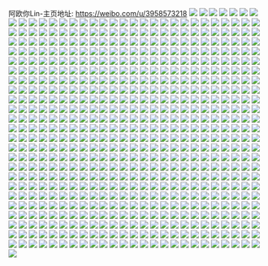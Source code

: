 阿欧你Lin-主页地址: https://weibo.com/u/3958573218 
![](https://wx4.sinaimg.cn/mw2000/ebf308a2ly1h95vggkpofj21fm1x21kx.jpg) 
![](https://wx4.sinaimg.cn/mw2000/ebf308a2ly1h95vgebubgj22c0340b2f.jpg) 
![](https://wx4.sinaimg.cn/mw2000/ebf308a2ly1h95vgfpwowj21h21zk4qp.jpg) 
![](https://wx4.sinaimg.cn/mw2000/ebf308a2ly1h95vgmsroqj22c0340x6q.jpg) 
![](https://wx4.sinaimg.cn/mw2000/ebf308a2ly1h94ovmxmwwj22c02c0npf.jpg) 
![](https://wx4.sinaimg.cn/mw2000/ebf308a2ly1h94ovume0vj20yi1pc12i.jpg) 
![](https://wx4.sinaimg.cn/mw2000/ebf308a2ly1h8yvqlat0kj21ho203b29.jpg) 
![](https://wx4.sinaimg.cn/mw2000/ebf308a2ly1h8yvqlvearj21gy1zk1kx.jpg) 
![](https://wx4.sinaimg.cn/mw2000/ebf308a2ly1h8w5q1axopj22c03401kz.jpg) 
![](https://wx4.sinaimg.cn/mw2000/ebf308a2ly1h8w5purpfjj21ho1zkhdt.jpg) 
![](https://wx4.sinaimg.cn/mw2000/ebf308a2ly1h8w5pxwlhxj22c0340e83.jpg) 
![](https://wx4.sinaimg.cn/mw2000/ebf308a2ly1h8w5pz2mg3j23402c0u0y.jpg) 
![](https://wx4.sinaimg.cn/mw2000/ebf308a2ly1h8w5pzxthuj22c0340npd.jpg) 
![](https://wx4.sinaimg.cn/mw2000/ebf308a2ly1h8w5q1vryfj20u01hcwz3.jpg) 
![](https://wx4.sinaimg.cn/mw2000/ebf308a2ly1h8qx6nigsmj23402c0npf.jpg) 
![](https://wx4.sinaimg.cn/mw2000/ebf308a2ly1h8qx6p2eutj21gl1yvno1.jpg) 
![](https://wx4.sinaimg.cn/mw2000/ebf308a2ly1h8qx6r5hdtj22c03407wj.jpg) 
![](https://wx4.sinaimg.cn/mw2000/ebf308a2ly1h8qx6sao4pj21ho1zkb29.jpg) 
![](https://wx4.sinaimg.cn/mw2000/ebf308a2ly1h8qx6tlbkoj21ge1xv4qp.jpg) 
![](https://wx4.sinaimg.cn/mw2000/ebf308a2ly1h8qx6k9p0uj21ho1zk7wh.jpg) 
![](https://wx4.sinaimg.cn/mw2000/ebf308a2ly1h8bd4b42s8j22c03401l0.jpg) 
![](https://wx4.sinaimg.cn/mw2000/ebf308a2ly1h8bd4cj7kpj22c03407wj.jpg) 
![](https://wx4.sinaimg.cn/mw2000/ebf308a2ly1h8bd4e0s1rj22c0340x6r.jpg) 
![](https://wx4.sinaimg.cn/mw2000/ebf308a2ly1h8bd4evjopj21ho213kjl.jpg) 
![](https://wx4.sinaimg.cn/mw2000/ebf308a2ly1h8bd4ghw59j22c0340npf.jpg) 
![](https://wx4.sinaimg.cn/mw2000/ebf308a2ly1h8bd49hrs9j21ge1zkkjl.jpg) 
![](https://wx4.sinaimg.cn/mw2000/ebf308a2ly1h8bd4ha73uj21dr20hb29.jpg) 
![](https://wx4.sinaimg.cn/mw2000/ebf308a2ly1h8bd4ik6umj226x2z31l0.jpg) 
![](https://wx4.sinaimg.cn/mw2000/ebf308a2ly1h8bd4jf6b2j21ct1xub29.jpg) 
![](https://wx4.sinaimg.cn/mw2000/ebf308a2ly1h74giljlm5j21dy1wqthb.jpg) 
![](https://wx4.sinaimg.cn/mw2000/ebf308a2ly1h74gin4ci5j22c0340nbd.jpg) 
![](https://wx4.sinaimg.cn/mw2000/ebf308a2ly1h74ginwi57j21fo1yqaij.jpg) 
![](https://wx4.sinaimg.cn/mw2000/ebf308a2ly1h74giqjdaij22c0340x0x.jpg) 
![](https://wx4.sinaimg.cn/mw2000/ebf308a2ly1h74giruhktj22c0340e82.jpg) 
![](https://wx4.sinaimg.cn/mw2000/ebf308a2ly1h74gijxqx5j22c0340npf.jpg) 
![](https://wx4.sinaimg.cn/mw2000/ebf308a2ly1h74gip6da3j21gn1z60y5.jpg) 
![](https://wx4.sinaimg.cn/mw2000/ebf308a2ly1h74gitl4iej22c0340kjo.jpg) 
![](https://wx4.sinaimg.cn/mw2000/ebf308a2ly1h74giuhnxrj21hn1zk4qp.jpg) 
![](https://wx4.sinaimg.cn/mw2000/ebf308a2ly1h6v7xbqidcj22c0340npf.jpg) 
![](https://wx4.sinaimg.cn/mw2000/ebf308a2ly1h6v7xd95zjj22c0340e82.jpg) 
![](https://wx4.sinaimg.cn/mw2000/ebf308a2ly1h6v7xetuqlj22c0340b2b.jpg) 
![](https://wx4.sinaimg.cn/mw2000/ebf308a2ly1h6v7xgny8tj21ho1zknpd.jpg) 
![](https://wx4.sinaimg.cn/mw2000/ebf308a2ly1h6v7x9sy3sj22c0340b2a.jpg) 
![](https://wx4.sinaimg.cn/mw2000/ebf308a2ly1h6v7xhi0ijj21g61yj1kx.jpg) 
![](https://wx4.sinaimg.cn/mw2000/ebf308a2ly1h6v7xi2304j20u0140aln.jpg) 
![](https://wx4.sinaimg.cn/mw2000/ebf308a2ly1h6v7xjkmb1j21f91wdb29.jpg) 
![](https://wx4.sinaimg.cn/mw2000/ebf308a2ly1h6v7xle68sj22c0340u0z.jpg) 
![](https://wx4.sinaimg.cn/mw2000/ebf308a2ly1h6qyvtnasmj21fw1xyjvg.jpg) 
![](https://wx4.sinaimg.cn/mw2000/ebf308a2ly1h6qyvvr2x1j22c0340qv7.jpg) 
![](https://wx4.sinaimg.cn/mw2000/ebf308a2ly1h6qyvxy0thj23402c0n89.jpg) 
![](https://wx4.sinaimg.cn/mw2000/ebf308a2ly1h6qyvztw7tj22c0340u0y.jpg) 
![](https://wx4.sinaimg.cn/mw2000/ebf308a2ly1h6qyw4bu4hj21ho1zku0x.jpg) 
![](https://wx4.sinaimg.cn/mw2000/ebf308a2ly1h6qyvsrebcj222v2rt4bz.jpg) 
![](https://wx4.sinaimg.cn/mw2000/ebf308a2ly1h6qyw5xjltj22c0340b2a.jpg) 
![](https://wx4.sinaimg.cn/mw2000/ebf308a2ly1h6qyw1o11mj22c0340npe.jpg) 
![](https://wx4.sinaimg.cn/mw2000/ebf308a2ly1h6qyw330glj21fv1zkhdt.jpg) 
![](https://wx4.sinaimg.cn/mw2000/ebf308a2ly1h4hul8sx93j22c03407wj.jpg) 
![](https://wx4.sinaimg.cn/mw2000/ebf308a2ly1h4hul53yvdj21h01zkhdt.jpg) 
![](https://wx4.sinaimg.cn/mw2000/ebf308a2ly1h3pg6ivsrqj21r02c0e82.jpg) 
![](https://wx4.sinaimg.cn/mw2000/ebf308a2ly1h3pg6kzcovj21ho1zkb2a.jpg) 
![](https://wx4.sinaimg.cn/mw2000/ebf308a2ly1h3pg6lv09yj21go1y84qp.jpg) 
![](https://wx4.sinaimg.cn/mw2000/ebf308a2ly1h3pg6h3hrdj21ho1zk7wi.jpg) 
![](https://wx4.sinaimg.cn/mw2000/ebf308a2ly1h3pg6o8845j22c03401l1.jpg) 
![](https://wx4.sinaimg.cn/mw2000/ebf308a2ly1h3pg6qat5zj21ho1zk7wi.jpg) 
![](https://wx4.sinaimg.cn/mw2000/ebf308a2ly1h3gr7drhc4j21hj1zk1ky.jpg) 
![](https://wx4.sinaimg.cn/mw2000/ebf308a2ly1h3gr7fbryxj22c0340npf.jpg) 
![](https://wx4.sinaimg.cn/mw2000/ebf308a2ly1h3gr7c2838j21fc1wo1ky.jpg) 
![](https://wx4.sinaimg.cn/mw2000/ebf308a2ly1h3gr7gt196j22c0340u0y.jpg) 
![](https://wx4.sinaimg.cn/mw2000/ebf308a2ly1h3gr7hnl2zj21ho1zonpd.jpg) 
![](https://wx4.sinaimg.cn/mw2000/ebf308a2ly1h3gr7j22g9j23402c04qr.jpg) 
![](https://wx4.sinaimg.cn/mw2000/ebf308a2ly1h3gr7k15wrj21ho1zkqv5.jpg) 
![](https://wx4.sinaimg.cn/mw2000/ebf308a2ly1h3gr7lg8v5j22c0340hdv.jpg) 
![](https://wx4.sinaimg.cn/mw2000/ebf308a2ly1h3gr7mav79j21gw1zahdt.jpg) 
![](https://wx4.sinaimg.cn/mw2000/ebf308a2ly1h2yvtm3powj21ho1zk4qp.jpg) 
![](https://wx4.sinaimg.cn/mw2000/ebf308a2ly1h2yvtnv1lgj22c0340x6q.jpg) 
![](https://wx4.sinaimg.cn/mw2000/ebf308a2ly1h2yvtqfj5wj22c0340qv7.jpg) 
![](https://wx4.sinaimg.cn/mw2000/ebf308a2ly1h2yvtr8119j21hm1hm7u0.jpg) 
![](https://wx4.sinaimg.cn/mw2000/ebf308a2ly1h2yvttd4iqj22c03404qr.jpg) 
![](https://wx4.sinaimg.cn/mw2000/ebf308a2ly1h2yvtubsikj21gv1yi4qp.jpg) 
![](https://wx4.sinaimg.cn/mw2000/ebf308a2ly1h2yvtv6cusj21ho1zqkjl.jpg) 
![](https://wx4.sinaimg.cn/mw2000/ebf308a2ly1h2yvtx49dcj21gx1zk4qp.jpg) 
![](https://wx4.sinaimg.cn/mw2000/ebf308a2ly1h2yvu07p9cj21g91xo4qp.jpg) 
![](https://wx4.sinaimg.cn/mw2000/ebf308a2ly1h2yvu3r8zpj22c03401l1.jpg) 
![](https://wx4.sinaimg.cn/mw2000/ebf308a2ly1h2yvu7oxn1j22c03401l2.jpg) 
![](https://wx4.sinaimg.cn/mw2000/ebf308a2ly1h2yvu9g34mj22c0340qv6.jpg) 
![](https://wx4.sinaimg.cn/mw2000/ebf308a2ly1h2yvtz4958j22c03407wj.jpg) 
![](https://wx4.sinaimg.cn/mw2000/ebf308a2ly1h2yvua1u9zj21r5165e3o.jpg) 
![](https://wx4.sinaimg.cn/mw2000/ebf308a2ly1h2pgc1k732j22c0340qv7.jpg) 
![](https://wx4.sinaimg.cn/mw2000/ebf308a2ly1h2pgc2qf9sj21gl1yskjl.jpg) 
![](https://wx4.sinaimg.cn/mw2000/ebf308a2ly1h2pgc5v03ij22c0340b2d.jpg) 
![](https://wx4.sinaimg.cn/mw2000/ebf308a2ly1h2pgbynzuyj21ga1zvqv5.jpg) 
![](https://wx4.sinaimg.cn/mw2000/ebf308a2ly1h2pgc7968uj21ho1zknpe.jpg) 
![](https://wx4.sinaimg.cn/mw2000/ebf308a2ly1h2pgc83yzqj21cy1v9kjl.jpg) 
![](https://wx4.sinaimg.cn/mw2000/ebf308a2ly1h2bmd3i78jj21ho1zke81.jpg) 
![](https://wx4.sinaimg.cn/mw2000/ebf308a2ly1h2bmd4klmlj22c02ck7wi.jpg) 
![](https://wx4.sinaimg.cn/mw2000/ebf308a2ly1h2bmd5keuvj21gs1ztkjl.jpg) 
![](https://wx4.sinaimg.cn/mw2000/ebf308a2ly1h2bmd7jxlgj22c0340hdv.jpg) 
![](https://wx4.sinaimg.cn/mw2000/ebf308a2ly1h2bmdc2uvlj21ff1zkkjl.jpg) 
![](https://wx4.sinaimg.cn/mw2000/ebf308a2ly1h2bmdafmj8j22c02c0qv7.jpg) 
![](https://wx4.sinaimg.cn/mw2000/ebf308a2ly1h2bmdbfvdaj21fm20p1ky.jpg) 
![](https://wx4.sinaimg.cn/mw2000/ebf308a2ly1h2bmd8h678j21eg1zkhdt.jpg) 
![](https://wx4.sinaimg.cn/mw2000/ebf308a2ly1h2bmdcq5v8j21f81xqb29.jpg) 
![](https://wx4.sinaimg.cn/mw2000/ebf308a2ly1h2bmddhxb9j21ho224npd.jpg) 
![](https://wx4.sinaimg.cn/mw2000/ebf308a2ly1h2bmdejy33j21fn1zyu0x.jpg) 
![](https://wx4.sinaimg.cn/mw2000/ebf308a2ly1h0teqhzi44j22c0340u0y.jpg) 
![](https://wx4.sinaimg.cn/mw2000/ebf308a2ly1h0teqxfyioj21ho1zwe81.jpg) 
![](https://wx4.sinaimg.cn/mw2000/ebf308a2ly1h0teqjg1o5j21ho1yoe81.jpg) 
![](https://wx4.sinaimg.cn/mw2000/ebf308a2ly1h0teqowbm2j21ho1z84qq.jpg) 
![](https://wx4.sinaimg.cn/mw2000/ebf308a2ly1h0teqm527ij22c0340b2c.jpg) 
![](https://wx4.sinaimg.cn/mw2000/ebf308a2ly1h0teqnnlzkj21ho1ycx6p.jpg) 
![](https://wx4.sinaimg.cn/mw2000/ebf308a2ly1h0tequsmwqj21he1zkb29.jpg) 
![](https://wx4.sinaimg.cn/mw2000/ebf308a2ly1h0teqqngsrj21ho1zk7wi.jpg) 
![](https://wx4.sinaimg.cn/mw2000/ebf308a2ly1h0teqwiidhj21hb1zk7wh.jpg) 
![](https://wx4.sinaimg.cn/mw2000/ebf308a2ly1h0teqrkk2fj21ho208e81.jpg) 
![](https://wx4.sinaimg.cn/mw2000/ebf308a2ly1h0teqesp2jj21ho2191ky.jpg) 
![](https://wx4.sinaimg.cn/mw2000/ebf308a2ly1h0teqtpi4jj21ho201npd.jpg) 
![](https://wx4.sinaimg.cn/mw2000/ebf308a2ly1h0sukebbbfj22c03404qr.jpg) 
![](https://wx4.sinaimg.cn/mw2000/ebf308a2ly1h0sukfx3f4j22c03401kz.jpg) 
![](https://wx4.sinaimg.cn/mw2000/ebf308a2ly1h0sukif4e7j21ga1y5e81.jpg) 
![](https://wx4.sinaimg.cn/mw2000/ebf308a2ly1h0sukjnhcbj21ho1zkkjm.jpg) 
![](https://wx4.sinaimg.cn/mw2000/ebf308a2ly1h0sukhh8qij21ho1zknpe.jpg) 
![](https://wx4.sinaimg.cn/mw2000/ebf308a2ly1h0sukcpfjdj21g61yskjl.jpg) 
![](https://wx4.sinaimg.cn/mw2000/ebf308a2ly1h0sukkgqqaj21g21y5e81.jpg) 
![](https://wx4.sinaimg.cn/mw2000/ebf308a2ly1h0sukmb20mj21h01zkb2a.jpg) 
![](https://wx4.sinaimg.cn/mw2000/ebf308a2ly1h0sukmt96sj20u0140tvx.jpg) 
![](https://wx4.sinaimg.cn/mw2000/ebf308a2ly1h07asj3et0j23402c0u11.jpg) 
![](https://wx4.sinaimg.cn/mw2000/ebf308a2ly1h07atathupj21o02i0u0z.jpg) 
![](https://wx4.sinaimg.cn/mw2000/ebf308a2ly1h07atkaskxj23402c0u11.jpg) 
![](https://wx4.sinaimg.cn/mw2000/ebf308a2ly1h07arxyeeej21hb1zk4qq.jpg) 
![](https://wx4.sinaimg.cn/mw2000/ebf308a2ly1h07atr0gqoj23402c0e85.jpg) 
![](https://wx4.sinaimg.cn/mw2000/ebf308a2ly1h07aud7xtqj21ho1zkkjm.jpg) 
![](https://wx4.sinaimg.cn/mw2000/ebf308a2ly1h07au3dfdxj23402c0u11.jpg) 
![](https://wx4.sinaimg.cn/mw2000/ebf308a2ly1h07as3mwesj21g41xinpd.jpg) 
![](https://wx4.sinaimg.cn/mw2000/ebf308a2ly1h07au8nj4nj23402c0u10.jpg) 
![](https://wx4.sinaimg.cn/mw2000/ebf308a2ly1h040c7k7d8j21fs1x61ky.jpg) 
![](https://wx4.sinaimg.cn/mw2000/ebf308a2ly1h040c9lwxij22c0340npf.jpg) 
![](https://wx4.sinaimg.cn/mw2000/ebf308a2ly1h040cag1dqj21zk1bpb29.jpg) 
![](https://wx4.sinaimg.cn/mw2000/ebf308a2ly1h040d4et5rj21zk1bphdt.jpg) 
![](https://wx4.sinaimg.cn/mw2000/ebf308a2ly1h040cjkcisj21o02d0npe.jpg) 
![](https://wx4.sinaimg.cn/mw2000/ebf308a2ly1h040cf2x7wj21zk1ce7wh.jpg) 
![](https://wx4.sinaimg.cn/mw2000/ebf308a2ly1h040d2hxh7j21o03dthdu.jpg) 
![](https://wx4.sinaimg.cn/mw2000/ebf308a2ly1h040d38064j21f51wnkjl.jpg) 
![](https://wx4.sinaimg.cn/mw2000/ebf308a2ly1gzt1s5ymu8j21ez1wxkjl.jpg) 
![](https://wx4.sinaimg.cn/mw2000/ebf308a2ly1gzt1s6lmbej21fc1xiaz5.jpg) 
![](https://wx4.sinaimg.cn/mw2000/ebf308a2ly1gzt1s50y2ij21fr1yahdt.jpg) 
![](https://wx4.sinaimg.cn/mw2000/ebf308a2ly1gzt1s7dmpfj21e81vc4qp.jpg) 
![](https://wx4.sinaimg.cn/mw2000/ebf308a2ly1gzt1s87wvuj21fs1xhb29.jpg) 
![](https://wx4.sinaimg.cn/mw2000/ebf308a2ly1gzt1s90juej21gu1z24qp.jpg) 
![](https://wx4.sinaimg.cn/mw2000/ebf308a2ly1gzt1sgdel0j23402c0b2b.jpg) 
![](https://wx4.sinaimg.cn/mw2000/ebf308a2ly1gzlgep9l9lj21gv1zk1ky.jpg) 
![](https://wx4.sinaimg.cn/mw2000/ebf308a2ly1gzlgei45fqj21o03h0e83.jpg) 
![](https://wx4.sinaimg.cn/mw2000/ebf308a2ly1gzlgenew6dj22bc334hdw.jpg) 
![](https://wx4.sinaimg.cn/mw2000/ebf308a2ly1gzlgeq3c73j21ho1zk4qp.jpg) 
![](https://wx4.sinaimg.cn/mw2000/ebf308a2ly1gzlgej4533j21s02dcqv6.jpg) 
![](https://wx4.sinaimg.cn/mw2000/ebf308a2ly1gzlgeexmhgj21ho2171kz.jpg) 
![](https://wx4.sinaimg.cn/mw2000/ebf308a2ly1gzlgerj264j21ho1zkx6q.jpg) 
![](https://wx4.sinaimg.cn/mw2000/ebf308a2ly1gzdwnxk8wxj20u014ewp5.jpg) 
![](https://wx4.sinaimg.cn/mw2000/ebf308a2ly1gzdwo444uqj21zk1ighdu.jpg) 
![](https://wx4.sinaimg.cn/mw2000/ebf308a2ly1gzdwo1lya4j22c03404qs.jpg) 
![](https://wx4.sinaimg.cn/mw2000/ebf308a2ly1gzdwo5j04rj21zk1ij7wi.jpg) 
![](https://wx4.sinaimg.cn/mw2000/ebf308a2ly1gzdwnyry0kj22c0340e83.jpg) 
![](https://wx4.sinaimg.cn/mw2000/ebf308a2ly1gzdwo08n8rj22c0340b2c.jpg) 
![](https://wx4.sinaimg.cn/mw2000/ebf308a2ly1gzb2t477nwj23402c0qv8.jpg) 
![](https://wx4.sinaimg.cn/mw2000/ebf308a2ly1gzb2t16qgaj23402c0hdv.jpg) 
![](https://wx4.sinaimg.cn/mw2000/ebf308a2ly1gzb2t85pw6j23402c0u0z.jpg) 
![](https://wx4.sinaimg.cn/mw2000/ebf308a2ly1gzb2t9xrh6j21zk1zk7wi.jpg) 
![](https://wx4.sinaimg.cn/mw2000/ebf308a2ly1gzb2tdl2o4j22c0340hdv.jpg) 
![](https://wx4.sinaimg.cn/mw2000/ebf308a2ly1gz7lgxm40yj22c0340e83.jpg) 
![](https://wx4.sinaimg.cn/mw2000/ebf308a2ly1gz7lgzyg4oj21ho1zk4qq.jpg) 
![](https://wx4.sinaimg.cn/mw2000/ebf308a2ly1gz7lh2dzegj22c0340npg.jpg) 
![](https://wx4.sinaimg.cn/mw2000/ebf308a2ly1gz7lh544urj22c0340u10.jpg) 
![](https://wx4.sinaimg.cn/mw2000/ebf308a2ly1gz7lh6ozcpj21ho1zkkjl.jpg) 
![](https://wx4.sinaimg.cn/mw2000/ebf308a2ly1gz7lh9jnpej21ho1zkx6p.jpg) 
![](https://wx4.sinaimg.cn/mw2000/ebf308a2ly1gz7lhcbu6xj22c0340e84.jpg) 
![](https://wx4.sinaimg.cn/mw2000/ebf308a2ly1gz7lhd8sl2j21ho1zve81.jpg) 
![](https://wx4.sinaimg.cn/mw2000/ebf308a2ly1gz7lhekgjyj21hn1zkhdu.jpg) 
![](https://wx4.sinaimg.cn/mw2000/ebf308a2ly1gz7lhfgkabj21ho209npd.jpg) 
![](https://wx4.sinaimg.cn/mw2000/ebf308a2ly1gz7lhgeif4j21ho1zkx6p.jpg) 
![](https://wx4.sinaimg.cn/mw2000/ebf308a2ly1gz7lhh4smwj21ho1zqnpd.jpg) 
![](https://wx4.sinaimg.cn/mw2000/ebf308a2ly1gz7lhidosrj22c0340qv6.jpg) 
![](https://wx4.sinaimg.cn/mw2000/ebf308a2ly1gz7lhje93yj21ho1zkkjl.jpg) 
![](https://wx4.sinaimg.cn/mw2000/ebf308a2ly1gz7lhl8ocbj23402c04qs.jpg) 
![](https://wx4.sinaimg.cn/mw2000/ebf308a2ly1gz7lhmjmt8j21ho1zke81.jpg) 
![](https://wx4.sinaimg.cn/mw2000/ebf308a2ly1gz7lhnj5f1j21ho1zohdt.jpg) 
![](https://wx4.sinaimg.cn/mw2000/ebf308a2ly1gz7lgw1q7gj21ho1zknpd.jpg) 
![](https://wx4.sinaimg.cn/mw2000/ebf308a2ly1gxznenruyoj21ho1zkqv6.jpg) 
![](https://wx4.sinaimg.cn/mw2000/ebf308a2ly1gxznel8p9nj21zk14a4qp.jpg) 
![](https://wx4.sinaimg.cn/mw2000/ebf308a2ly1gxznepr93ij21ho1zkhdu.jpg) 
![](https://wx4.sinaimg.cn/mw2000/ebf308a2ly1gxznesnz3oj214a1zknlw.jpg) 
![](https://wx4.sinaimg.cn/mw2000/ebf308a2ly1gxzneui84wj214a1zk4qp.jpg) 
![](https://wx4.sinaimg.cn/mw2000/ebf308a2ly1gxznevxup8j214a1zk1gy.jpg) 
![](https://wx4.sinaimg.cn/mw2000/ebf308a2ly1gxzgddqhqmj22c0340hdv.jpg) 
![](https://wx4.sinaimg.cn/mw2000/ebf308a2ly1gxzgdbz7dhj21ho1zke82.jpg) 
![](https://wx4.sinaimg.cn/mw2000/ebf308a2ly1gxzgdfne05j21ho1zk4qq.jpg) 
![](https://wx4.sinaimg.cn/mw2000/ebf308a2ly1gxzgdi68vmj21ho1zkb2a.jpg) 
![](https://wx4.sinaimg.cn/mw2000/ebf308a2ly1gxxwx5g9fyj22c0340b2c.jpg) 
![](https://wx4.sinaimg.cn/mw2000/ebf308a2ly1gxxwx44qk7j23402c01kz.jpg) 
![](https://wx4.sinaimg.cn/mw2000/ebf308a2ly1gxxwx6qgwyj22c03407wj.jpg) 
![](https://wx4.sinaimg.cn/mw2000/ebf308a2ly1gxxwx9fsbcj21zk1ho4qq.jpg) 
![](https://wx4.sinaimg.cn/mw2000/ebf308a2ly1gxxwxarngaj23402c0qv5.jpg) 
![](https://wx4.sinaimg.cn/mw2000/ebf308a2ly1gxxwx7qor3j21zk1ho1ky.jpg) 
![](https://wx4.sinaimg.cn/mw2000/ebf308a2ly1gxxwxbul5xj22c0340e82.jpg) 
![](https://wx4.sinaimg.cn/mw2000/ebf308a2ly1gxxwxdn2nhj21ho1zkhdt.jpg) 
![](https://wx4.sinaimg.cn/mw2000/ebf308a2ly1gxxwxczxwdj22c0340hdv.jpg) 
![](https://wx4.sinaimg.cn/mw2000/ebf308a2ly1gxrgc00pg1j21ho1zkx6q.jpg) 
![](https://wx4.sinaimg.cn/mw2000/ebf308a2ly1gxrgc3hkqnj21ho1zkx6q.jpg) 
![](https://wx4.sinaimg.cn/mw2000/ebf308a2ly1gxrgc793ewj21o02801kz.jpg) 
![](https://wx4.sinaimg.cn/mw2000/ebf308a2ly1gxrgbz3h93j21ho1zkx6q.jpg) 
![](https://wx4.sinaimg.cn/mw2000/ebf308a2ly1gxrgc93nf0j20xs19j17j.jpg) 
![](https://wx4.sinaimg.cn/mw2000/ebf308a2ly1gxrgc6fmw1j21hn1zjx6q.jpg) 
![](https://wx4.sinaimg.cn/mw2000/ebf308a2ly1gxrgc4zdbej23402c0x6r.jpg) 
![](https://wx4.sinaimg.cn/mw2000/ebf308a2ly1gxrgc8gm8mj21ho1zfqv6.jpg) 
![](https://wx4.sinaimg.cn/mw2000/ebf308a2ly1gw7ghzdxcpj22c0340x6u.jpg) 
![](https://wx4.sinaimg.cn/mw2000/ebf308a2ly1gw7gi0eek8j21ho1zkqv5.jpg) 
![](https://wx4.sinaimg.cn/mw2000/ebf308a2ly1gw7gi2qt1vj22c0340u0z.jpg) 
![](https://wx4.sinaimg.cn/mw2000/ebf308a2ly1gw7gi4cxxmj22c03401l2.jpg) 
![](https://wx4.sinaimg.cn/mw2000/ebf308a2ly1gw7ghxhzf0j221p2pwe84.jpg) 
![](https://wx4.sinaimg.cn/mw2000/ebf308a2ly1gw7gi6eagtj23402c01l3.jpg) 
![](https://wx4.sinaimg.cn/mw2000/ebf308a2ly1gw7gi8lro1j22c0340u11.jpg) 
![](https://wx4.sinaimg.cn/mw2000/ebf308a2ly1gw7giae00aj21sc2dsqv6.jpg) 
![](https://wx4.sinaimg.cn/mw2000/ebf308a2ly1gw7gic848gj22c0340u11.jpg) 
![](https://wx4.sinaimg.cn/mw2000/004jTLJ8ly1gudlan01npj60wk188qgk02.jpg) 
![](https://wx4.sinaimg.cn/mw2000/004jTLJ8ly1gudlarfsr1j61o06oou1002.jpg) 
![](https://wx4.sinaimg.cn/mw2000/004jTLJ8ly1gudlangdopj60wi17q4ag02.jpg) 
![](https://wx4.sinaimg.cn/mw2000/004jTLJ8ly1gudlanwjwjj61gd1zktwf02.jpg) 
![](https://wx4.sinaimg.cn/mw2000/004jTLJ8ly1gudlasv1auj61ho1zke8202.jpg) 
![](https://wx4.sinaimg.cn/mw2000/004jTLJ8ly1gudlap6nagj61ho20j4qp02.jpg) 
![](https://wx4.sinaimg.cn/mw2000/ebf308a2ly1gu9l6tzlwkj21g81yge81.jpg) 
![](https://wx4.sinaimg.cn/mw2000/ebf308a2ly1gu9l6sscp4j23402c0kjm.jpg) 
![](https://wx4.sinaimg.cn/mw2000/004jTLJ8ly1gu9l6z0m5nj61ho1zkqv602.jpg) 
![](https://wx4.sinaimg.cn/mw2000/004jTLJ8ly1gu9l6pgjdhj62c0340qv702.jpg) 
![](https://wx4.sinaimg.cn/mw2000/004jTLJ8ly1gu9l725637j62c0340u1002.jpg) 
![](https://wx4.sinaimg.cn/mw2000/004jTLJ8ly1gu9l6w4hwlj62c03407wk02.jpg) 
![](https://wx4.sinaimg.cn/mw2000/004jTLJ8ly1gu9l74iessj61ho201e8102.jpg) 
![](https://wx4.sinaimg.cn/mw2000/004jTLJ8ly1gu9l75zp87j62c0340b2a02.jpg) 
![](https://wx4.sinaimg.cn/mw2000/004jTLJ8ly1gu9l77xjshj61ho21qu0x02.jpg) 
![](https://wx4.sinaimg.cn/mw2000/004jTLJ8ly1gr8yf00h4hj61gs1yex6s02.jpg) 
![](https://wx4.sinaimg.cn/mw2000/ebf308a2ly1gr8yepj0e9j21gj1y2x6t.jpg) 
![](https://wx4.sinaimg.cn/mw2000/ebf308a2ly1gpjlr3cyfxj23402c0hdv.jpg) 
![](https://wx4.sinaimg.cn/mw2000/ebf308a2ly1gpjlr6cnr8j23402c0e83.jpg) 
![](https://wx4.sinaimg.cn/mw2000/ebf308a2ly1gpjlr9tcqjj23402c0x6r.jpg) 
![](https://wx4.sinaimg.cn/mw2000/ebf308a2ly1gpjlrea0wkj23402c0qv8.jpg) 
![](https://wx4.sinaimg.cn/mw2000/ebf308a2ly1gpjlr0797yj21zk1hokjl.jpg) 
![](https://wx4.sinaimg.cn/mw2000/ebf308a2ly1gpjlri73sij23402c0npg.jpg) 
![](https://wx4.sinaimg.cn/mw2000/ebf308a2ly1gou3hka3b1j21ho1zkkjm.jpg) 
![](https://wx4.sinaimg.cn/mw2000/ebf308a2ly1gou3hm5vd1j23402c01kz.jpg) 
![](https://wx4.sinaimg.cn/mw2000/ebf308a2ly1gou3hnwaq0j21ho1zke82.jpg) 
![](https://wx4.sinaimg.cn/mw2000/ebf308a2ly1gotjj8r2ylj21h41ytnpg.jpg) 
![](https://wx4.sinaimg.cn/mw2000/ebf308a2ly1gotjjall6yj21d81usb29.jpg) 
![](https://wx4.sinaimg.cn/mw2000/ebf308a2ly1gotjjd8qmpj23402c0npe.jpg) 
![](https://wx4.sinaimg.cn/mw2000/ebf308a2ly1gotjjfkmvcj21gl1y4npd.jpg) 
![](https://wx4.sinaimg.cn/mw2000/ebf308a2ly1gorgawrnnlj22c0340qva.jpg) 
![](https://wx4.sinaimg.cn/mw2000/ebf308a2ly1gorgaz4gdjj22c0340x6q.jpg) 
![](https://wx4.sinaimg.cn/mw2000/ebf308a2ly1gorgb1gcohj23402c0u0z.jpg) 
![](https://wx4.sinaimg.cn/mw2000/ebf308a2ly1gorgarlnijj22c03407wl.jpg) 
![](https://wx4.sinaimg.cn/mw2000/ebf308a2ly1gorgb43l62j22c03401l0.jpg) 
![](https://wx4.sinaimg.cn/mw2000/ebf308a2ly1gorgb6mvqej21gk1zk7wj.jpg) 
![](https://wx4.sinaimg.cn/mw2000/ebf308a2ly1gorgb9fdqxj21ho1zk4qr.jpg) 
![](https://wx4.sinaimg.cn/mw2000/ebf308a2ly1gorgbbv9rsj21gr1yc1kz.jpg) 
![](https://wx4.sinaimg.cn/mw2000/ebf308a2ly1gorgbe8l8dj21ho1zkx6q.jpg) 
![](https://wx4.sinaimg.cn/mw2000/ebf308a2ly1gnkmmhixujj22c03401l0.jpg) 
![](https://wx4.sinaimg.cn/mw2000/ebf308a2ly1gnkmmiva6gj21xq1ganpd.jpg) 
![](https://wx4.sinaimg.cn/mw2000/ebf308a2ly1gnkmmkxncej23402c01l0.jpg) 
![](https://wx4.sinaimg.cn/mw2000/ebf308a2ly1gnkmmnivnmj22c0340qv8.jpg) 
![](https://wx4.sinaimg.cn/mw2000/ebf308a2ly1gnkmms5lhvj21o04g0kjn.jpg) 
![](https://wx4.sinaimg.cn/mw2000/ebf308a2ly1gnkmmqt2rwj21xj1g5hdw.jpg) 
![](https://wx4.sinaimg.cn/mw2000/ebf308a2ly1gnkmmuzrr4j21o02i07wi.jpg) 
![](https://wx4.sinaimg.cn/mw2000/ebf308a2ly1gnkmmw7dngj23402c0e83.jpg) 
![](https://wx4.sinaimg.cn/mw2000/ebf308a2ly1gnkmmxs3qmj21o03qz4qr.jpg) 
![](https://wx4.sinaimg.cn/mw2000/ebf308a2ly1glmkknlyiwj21fi1x4e81.jpg) 
![](https://wx4.sinaimg.cn/mw2000/ebf308a2ly1glmkkqfjxpj23402c0x6r.jpg) 
![](https://wx4.sinaimg.cn/mw2000/ebf308a2ly1glmkkrrkjtj21g01xgqv5.jpg) 
![](https://wx4.sinaimg.cn/mw2000/ebf308a2ly1glmkkszluxj21ho1zke82.jpg) 
![](https://wx4.sinaimg.cn/mw2000/ebf308a2ly1glmkl08bhwj22c03401l1.jpg) 
![](https://wx4.sinaimg.cn/mw2000/ebf308a2ly1glmkl1lugsj21hn1ziu0x.jpg) 
![](https://wx4.sinaimg.cn/mw2000/ebf308a2ly1glmkky5j8fj21ho1zku0x.jpg) 
![](https://wx4.sinaimg.cn/mw2000/ebf308a2ly1glmkkwuf5jj23402c0u10.jpg) 
![](https://wx4.sinaimg.cn/mw2000/ebf308a2ly1glhzwgxu7oj21ho1zye81.jpg) 
![](https://wx4.sinaimg.cn/mw2000/ebf308a2ly1glhzwkohfuj21ho1zkqv8.jpg) 
![](https://wx4.sinaimg.cn/mw2000/ebf308a2ly1glhzwfumetj21ho214hdt.jpg) 
![](https://wx4.sinaimg.cn/mw2000/ebf308a2ly1gl02a8vm4xj22c02c0b2a.jpg) 
![](https://wx4.sinaimg.cn/mw2000/ebf308a2ly1gl02aaro9hj21o02i0u0z.jpg) 
![](https://wx4.sinaimg.cn/mw2000/ebf308a2ly1gl02ac228tj21o02ifhdu.jpg) 
![](https://wx4.sinaimg.cn/mw2000/ebf308a2ly1gl02a7byjdj22c02c0e82.jpg) 
![](https://wx4.sinaimg.cn/mw2000/ebf308a2ly1gkcqrvsqogj22c03407wn.jpg) 
![](https://wx4.sinaimg.cn/mw2000/ebf308a2ly1gkcqrz1m1jj22c0340nph.jpg) 
![](https://wx4.sinaimg.cn/mw2000/ebf308a2ly1gkcqs210r4j22c0340x6s.jpg) 
![](https://wx4.sinaimg.cn/mw2000/ebf308a2ly1gkcqrsmcbhj21hk1zsnpe.jpg) 
![](https://wx4.sinaimg.cn/mw2000/ebf308a2ly1gkcqs6ul2tj21zk1hob2d.jpg) 
![](https://wx4.sinaimg.cn/mw2000/ebf308a2ly1gkcqs83vblj21hb1zmhdu.jpg) 
![](https://wx4.sinaimg.cn/mw2000/ebf308a2ly1gkcqsaa3o4j22c0340b2d.jpg) 
![](https://wx4.sinaimg.cn/mw2000/ebf308a2ly1gkcqsblddkj21ho1zku0y.jpg) 
![](https://wx4.sinaimg.cn/mw2000/ebf308a2ly1gkcqsdylwmj22c0340qv9.jpg) 
![](https://wx4.sinaimg.cn/mw2000/ebf308a2ly1gjf962jr4yj23402c0b2e.jpg) 
![](https://wx4.sinaimg.cn/mw2000/ebf308a2ly1gjf963a3pcj20u0140an1.jpg) 
![](https://wx4.sinaimg.cn/mw2000/ebf308a2ly1gjf964qnghj23402c01l1.jpg) 
![](https://wx4.sinaimg.cn/mw2000/ebf308a2ly1gjf9665v2tj23402c04qr.jpg) 
![](https://wx4.sinaimg.cn/mw2000/ebf308a2ly1gjf96bo2yrj22c03401kz.jpg) 
![](https://wx4.sinaimg.cn/mw2000/ebf308a2ly1gjf967xbbwj23402c0b2c.jpg) 
![](https://wx4.sinaimg.cn/mw2000/ebf308a2ly1gjf966obr6j21400u0k0p.jpg) 
![](https://wx4.sinaimg.cn/mw2000/ebf308a2ly1gjf96ah1c4j22c03407wl.jpg) 
![](https://wx4.sinaimg.cn/mw2000/ebf308a2ly1gjf96089kkj21ho1zkkjm.jpg) 
![](https://wx4.sinaimg.cn/mw2000/ebf308a2ly1gjf96f4aslj22c03404qs.jpg) 
![](https://wx4.sinaimg.cn/mw2000/ebf308a2ly1gjf96dllu1j22c0340b2b.jpg) 
![](https://wx4.sinaimg.cn/mw2000/ebf308a2ly1gje8ttls6pj21o02i0u0x.jpg) 
![](https://wx4.sinaimg.cn/mw2000/ebf308a2ly1gje8tvtyg4j21o02i04qr.jpg) 
![](https://wx4.sinaimg.cn/mw2000/ebf308a2ly1gje8tyeyvrj21he1zkhdw.jpg) 
![](https://wx4.sinaimg.cn/mw2000/ebf308a2ly1gje8u3ihqmj23402c0u0y.jpg) 
![](https://wx4.sinaimg.cn/mw2000/ebf308a2ly1gje8u1ke2tj21ho1yznpg.jpg) 
![](https://wx4.sinaimg.cn/mw2000/ebf308a2ly1gje8u9is22j23402c07wj.jpg) 
![](https://wx4.sinaimg.cn/mw2000/ebf308a2ly1gje8u736fxj23402c0npf.jpg) 
![](https://wx4.sinaimg.cn/mw2000/ebf308a2ly1gje8u59kpkj22c03404qr.jpg) 
![](https://wx4.sinaimg.cn/mw2000/ebf308a2ly1gje8ts8e7lj23402c07wi.jpg) 
![](https://wx4.sinaimg.cn/mw2000/ebf308a2ly1gjd6g114csj23402c0u0z.jpg) 
![](https://wx4.sinaimg.cn/mw2000/ebf308a2ly1gjd6gdktqoj22qg21tqv6.jpg) 
![](https://wx4.sinaimg.cn/mw2000/ebf308a2ly1gjd6fu9mctj23402c01l0.jpg) 
![](https://wx4.sinaimg.cn/mw2000/ebf308a2ly1gjd6gzbzwij21zk1hokjl.jpg) 
![](https://wx4.sinaimg.cn/mw2000/ebf308a2ly1gjd6gokzgqj23402c0qv6.jpg) 
![](https://wx4.sinaimg.cn/mw2000/ebf308a2ly1gjd6g8vj4jj21ho1zkx6s.jpg) 
![](https://wx4.sinaimg.cn/mw2000/ebf308a2ly1gjd6guucpij23402c0npe.jpg) 
![](https://wx4.sinaimg.cn/mw2000/ebf308a2ly1gjd6ghd3xcj21ho221qv5.jpg) 
![](https://wx4.sinaimg.cn/mw2000/ebf308a2ly1gjd6h8c073j23402c04qs.jpg) 
![](https://wx4.sinaimg.cn/mw2000/ebf308a2ly1gj4u8baknxj21f11xf7wj.jpg) 
![](https://wx4.sinaimg.cn/mw2000/ebf308a2ly1gj4u8enpcnj21xe1zk4qv.jpg) 
![](https://wx4.sinaimg.cn/mw2000/ebf308a2ly1gj4u8gsnfcj21g11zre83.jpg) 
![](https://wx4.sinaimg.cn/mw2000/ebf308a2ly1gj4u8i8s5tj21fz1ykqv7.jpg) 
![](https://wx4.sinaimg.cn/mw2000/ebf308a2ly1gj4u896nqzj21fv1zke82.jpg) 
![](https://wx4.sinaimg.cn/mw2000/ebf308a2ly1gixkjhtuzdj22902904qq.jpg) 
![](https://wx4.sinaimg.cn/mw2000/ebf308a2ly1gixkjk6uoqj21fs1x2kjo.jpg) 
![](https://wx4.sinaimg.cn/mw2000/ebf308a2ly1gixkjlyd0pj23402c01l0.jpg) 
![](https://wx4.sinaimg.cn/mw2000/ebf308a2ly1gixkjngkevj22c0340npf.jpg) 
![](https://wx4.sinaimg.cn/mw2000/ebf308a2ly1gixkjomvicj21ho1zku0y.jpg) 
![](https://wx4.sinaimg.cn/mw2000/ebf308a2ly1gixkjpgs1yj23402c0npd.jpg) 
![](https://wx4.sinaimg.cn/mw2000/ebf308a2ly1gixkjtvl0tj21ho1hoe81.jpg) 
![](https://wx4.sinaimg.cn/mw2000/ebf308a2ly1gixkjslvt2j22yb2c0u10.jpg) 
![](https://wx4.sinaimg.cn/mw2000/ebf308a2ly1gixkjqz41hj21ed1edqv7.jpg) 
![](https://wx4.sinaimg.cn/mw2000/ebf308a2ly1gihbiltaioj22c02c0npf.jpg) 
![](https://wx4.sinaimg.cn/mw2000/ebf308a2ly1gihbinzmp9j22c02c04qs.jpg) 
![](https://wx4.sinaimg.cn/mw2000/ebf308a2ly1gihbiq21r2j22c02c07wk.jpg) 
![](https://wx4.sinaimg.cn/mw2000/ebf308a2ly1gihbij67w8j21dv1uhnpd.jpg) 
![](https://wx4.sinaimg.cn/mw2000/ebf308a2ly1gihbirgfg3j21o01o0b2a.jpg) 
![](https://wx4.sinaimg.cn/mw2000/ebf308a2ly1gihbiuekwxj21ho1hou10.jpg) 
![](https://wx4.sinaimg.cn/mw2000/ebf308a2ly1gihbivpy9sj21zk1zk7wi.jpg) 
![](https://wx4.sinaimg.cn/mw2000/ebf308a2ly1gihbixmm34j22c02c07wj.jpg) 
![](https://wx4.sinaimg.cn/mw2000/ebf308a2ly1gihbiz1ww5j21ho1ho000.jpg) 
![](https://wx4.sinaimg.cn/mw2000/ebf308a2ly1ghgb3269jxj21o01o0b2a.jpg) 
![](https://wx4.sinaimg.cn/mw2000/ebf308a2ly1ghgb3351tzj21o01o07wi.jpg) 
![](https://wx4.sinaimg.cn/mw2000/ebf308a2ly1ghgb343yuxj21o01o0npe.jpg) 
![](https://wx4.sinaimg.cn/mw2000/ebf308a2ly1ghgb316gcej21ho1zkqv6.jpg) 
![](https://wx4.sinaimg.cn/mw2000/ebf308a2ly1ghgb35iyb6j21o03c0u0y.jpg) 
![](https://wx4.sinaimg.cn/mw2000/ebf308a2ly1ghgb36xng3j21ho1zyx6q.jpg) 
![](https://wx4.sinaimg.cn/mw2000/ebf308a2ly1gh4nabyvklj21zk1zk7wm.jpg) 
![](https://wx4.sinaimg.cn/mw2000/ebf308a2ly1gh4nadh07uj23402c0kjm.jpg) 
![](https://wx4.sinaimg.cn/mw2000/ebf308a2ly1gh4nafdntdj22c02c04qs.jpg) 
![](https://wx4.sinaimg.cn/mw2000/ebf308a2ly1gh4nafzx6yj20u00u079i.jpg) 
![](https://wx4.sinaimg.cn/mw2000/ebf308a2ly1gh4naib8s5j23402c0u0z.jpg) 
![](https://wx4.sinaimg.cn/mw2000/ebf308a2ly1gh4najeesij21bq1rbnpd.jpg) 
![](https://wx4.sinaimg.cn/mw2000/ebf308a2ly1gh4nal06u2j22c02c0b2b.jpg) 
![](https://wx4.sinaimg.cn/mw2000/ebf308a2ly1gh4namh7xqj22c02c01kz.jpg) 
![](https://wx4.sinaimg.cn/mw2000/ebf308a2ly1gh4na9k1ccj22c02c0b2b.jpg) 
![](https://wx4.sinaimg.cn/mw2000/ebf308a2ly1gg7qlebfisj22c0340qv8.jpg) 
![](https://wx4.sinaimg.cn/mw2000/ebf308a2ly1gg7qlfqueej21ho1zkb27.jpg) 
![](https://wx4.sinaimg.cn/mw2000/ebf308a2ly1gg7qli9jbbj22c03401l1.jpg) 
![](https://wx4.sinaimg.cn/mw2000/ebf308a2ly1gg3swvbb62j221x2qk1ky.jpg) 
![](https://wx4.sinaimg.cn/mw2000/ebf308a2ly1gg3swsf30oj22ol20gqv6.jpg) 
![](https://wx4.sinaimg.cn/mw2000/ebf308a2ly1gg3swwkeajj23402c0x6q.jpg) 
![](https://wx4.sinaimg.cn/mw2000/ebf308a2ly1gg3swrah76j22c0340hdv.jpg) 
![](https://wx4.sinaimg.cn/mw2000/ebf308a2ly1gg3swq34phj21du1ugb29.jpg) 
![](https://wx4.sinaimg.cn/mw2000/ebf308a2ly1gg3swu0wiuj22c0340kjn.jpg) 
![](https://wx4.sinaimg.cn/mw2000/ebf308a2ly1gfz6obxe9pj21n01n0ncj.jpg) 
![](https://wx4.sinaimg.cn/mw2000/ebf308a2ly1gfz6od3l6lj21zk1zknpd.jpg) 
![](https://wx4.sinaimg.cn/mw2000/ebf308a2ly1gfz6obgw1sj21a80yo4qq.jpg) 
![](https://wx4.sinaimg.cn/mw2000/ebf308a2ly1gfz6ohoavjj22c02c0u0y.jpg) 
![](https://wx4.sinaimg.cn/mw2000/ebf308a2ly1gfz6ojhccsj23402c0hdw.jpg) 
![](https://wx4.sinaimg.cn/mw2000/ebf308a2ly1gfz6oks5dmj21a80yokge.jpg) 
![](https://wx4.sinaimg.cn/mw2000/ebf308a2ly1gfxx3m0426j23402c0npe.jpg) 
![](https://wx4.sinaimg.cn/mw2000/ebf308a2ly1gfxx3q0oi2j23402c01kz.jpg) 
![](https://wx4.sinaimg.cn/mw2000/ebf308a2ly1gfxx3obszgj23402c01ky.jpg) 
![](https://wx4.sinaimg.cn/mw2000/ebf308a2ly1gfxx3r4yl2j20u00u0154.jpg) 
![](https://wx4.sinaimg.cn/mw2000/ebf308a2ly1gf4smkrohnj20yo1a8qt1.jpg) 
![](https://wx4.sinaimg.cn/mw2000/ebf308a2ly1gf4smm03wqj23402c0kjn.jpg) 
![](https://wx4.sinaimg.cn/mw2000/ebf308a2ly1gf4smn7yinj20yo1a81ky.jpg) 
![](https://wx4.sinaimg.cn/mw2000/ebf308a2ly1gf4smo7hgyj20yo1a8qv5.jpg) 
![](https://wx4.sinaimg.cn/mw2000/ebf308a2ly1gf1k9f10ygj20u00u0ala.jpg) 
![](https://wx4.sinaimg.cn/mw2000/ebf308a2ly1gf1k9gc8jqj22c02c0u0y.jpg) 
![](https://wx4.sinaimg.cn/mw2000/ebf308a2ly1gf1k9htl6xj22c02c0b2a.jpg) 
![](https://wx4.sinaimg.cn/mw2000/ebf308a2ly1gf1k9jgcr5j21oc1ocu0x.jpg) 
![](https://wx4.sinaimg.cn/mw2000/ebf308a2ly1geugn3kkuoj21ho1zs4ip.jpg) 
![](https://wx4.sinaimg.cn/mw2000/ebf308a2ly1geugn469d1j21he1zk4qp.jpg) 
![](https://wx4.sinaimg.cn/mw2000/ebf308a2ly1geugn4ov2qj21ho2087wh.jpg) 
![](https://wx4.sinaimg.cn/mw2000/ebf308a2ly1geugn5buztj21ho20m1kx.jpg) 
![](https://wx4.sinaimg.cn/mw2000/ebf308a2ly1geugn65wh4j21gs1zkkjm.jpg) 
![](https://wx4.sinaimg.cn/mw2000/ebf308a2ly1geugn7hb3wj21ho1zkqv7.jpg) 
![](https://wx4.sinaimg.cn/mw2000/ebf308a2ly1gemdhg94vrj21zk1hqnpe.jpg) 
![](https://wx4.sinaimg.cn/mw2000/ebf308a2ly1gemdhi4jjvj21ga1gab2c.jpg) 
![](https://wx4.sinaimg.cn/mw2000/ebf308a2ly1gemdheluk9j22061jqqv6.jpg) 
![](https://wx4.sinaimg.cn/mw2000/ebf308a2ly1gemdhm44spj21zk1i11l3.jpg) 
![](https://wx4.sinaimg.cn/mw2000/ebf308a2ly1gemdhn4stbj20u00u0qee.jpg) 
![](https://wx4.sinaimg.cn/mw2000/ebf308a2ly1gemdho48m9j21ho1zknpd.jpg) 
![](https://wx4.sinaimg.cn/mw2000/ebf308a2ly1gekamsyui6j21zk1hokjm.jpg) 
![](https://wx4.sinaimg.cn/mw2000/ebf308a2ly1gekamreev9j21zk1ho1l1.jpg) 
![](https://wx4.sinaimg.cn/mw2000/ebf308a2ly1gekamuczsmj21zk1hokjo.jpg) 
![](https://wx4.sinaimg.cn/mw2000/ebf308a2ly1ge6clefiqrj21ho1zk7wj.jpg) 
![](https://wx4.sinaimg.cn/mw2000/ebf308a2ly1ge6clfqyg2j22c02c0npd.jpg) 
![](https://wx4.sinaimg.cn/mw2000/ebf308a2ly1gd9ssg3kvjj23402c0e82.jpg) 
![](https://wx4.sinaimg.cn/mw2000/ebf308a2ly1gd9ssi24ykj22bb332b2c.jpg) 
![](https://wx4.sinaimg.cn/mw2000/ebf308a2ly1gd9ssjdz6fj23402c0e82.jpg) 
![](https://wx4.sinaimg.cn/mw2000/ebf308a2ly1gd9sskq60dj21zk1zku0x.jpg) 
![](https://wx4.sinaimg.cn/mw2000/ebf308a2ly1gd9ssmekojj22bb2bbqv5.jpg) 
![](https://wx4.sinaimg.cn/mw2000/ebf308a2ly1gd9sslnzoxj20yo1a8u0x.jpg) 
![](https://wx4.sinaimg.cn/mw2000/ebf308a2ly1gastb74je2j21ho1ho1kz.jpg) 
![](https://wx4.sinaimg.cn/mw2000/ebf308a2ly1gastb5d5dfj21g51g5kg2.jpg) 
![](https://wx4.sinaimg.cn/mw2000/ebf308a2ly1gastb8r7dtj21ho1ho4qr.jpg) 
![](https://wx4.sinaimg.cn/mw2000/ebf308a2ly1gah5fv0z3ej22c02c0x6r.jpg) 
![](https://wx4.sinaimg.cn/mw2000/ebf308a2ly1gah5fwyjlej20yo1a87nv.jpg) 
![](https://wx4.sinaimg.cn/mw2000/ebf308a2ly1g9hk8cls9jj23402c0u10.jpg) 
![](https://wx4.sinaimg.cn/mw2000/ebf308a2ly1g9hk851za4j23402c07wj.jpg) 
![](https://wx4.sinaimg.cn/mw2000/ebf308a2ly1g9hk7xw0vij23402c04qs.jpg) 
![](https://wx4.sinaimg.cn/mw2000/ebf308a2ly1g9hk7kkwt9j22c0340x6r.jpg) 
![](https://wx4.sinaimg.cn/mw2000/ebf308a2ly1g9hk7r9inmj22c03404qs.jpg) 
![](https://wx4.sinaimg.cn/mw2000/ebf308a2ly1g9hk7bz9zuj22c0340b2c.jpg) 
![](https://wx4.sinaimg.cn/mw2000/ebf308a2ly1g9hk8gisyxj22c0340b2b.jpg) 
![](https://wx4.sinaimg.cn/mw2000/ebf308a2ly1g9hk8jtth6j23402c07wi.jpg) 
![](https://wx4.sinaimg.cn/mw2000/ebf308a2ly1g9hk8p2cwzj23402c0npf.jpg) 
![](https://wx4.sinaimg.cn/mw2000/ebf308a2ly1g9h5r3onmdj23402c0e83.jpg) 
![](https://wx4.sinaimg.cn/mw2000/ebf308a2ly1g9h5q33efoj22c02c0x6p.jpg) 
![](https://wx4.sinaimg.cn/mw2000/ebf308a2ly1g9h5qjqknpj22c0340kjn.jpg) 
![](https://wx4.sinaimg.cn/mw2000/ebf308a2ly1g9h5pscpj9j21ho1zke82.jpg) 
![](https://wx4.sinaimg.cn/mw2000/ebf308a2ly1g9h5rj34dwj22c03401l0.jpg) 
![](https://wx4.sinaimg.cn/mw2000/ebf308a2ly1g9h5qpj5v3j21ho1zk1ky.jpg) 
![](https://wx4.sinaimg.cn/mw2000/ebf308a2ly1g9g873wxi9j22c02c0qv6.jpg) 
![](https://wx4.sinaimg.cn/mw2000/ebf308a2ly1g9g883o5l9j22c02c04qq.jpg) 
![](https://wx4.sinaimg.cn/mw2000/ebf308a2ly1g9g88vjuddj22c02c0e82.jpg) 
![](https://wx4.sinaimg.cn/mw2000/ebf308a2ly1g9g894e2r3j22c0340b2c.jpg) 
![](https://wx4.sinaimg.cn/mw2000/ebf308a2ly1g9g8987tphj21ho1zqu0x.jpg) 
![](https://wx4.sinaimg.cn/mw2000/ebf308a2ly1g9g89hv08kj22c03401l0.jpg) 
![](https://wx4.sinaimg.cn/mw2000/ebf308a2ly1g9g89n45hnj21h21zkx6p.jpg) 
![](https://wx4.sinaimg.cn/mw2000/ebf308a2ly1g9g86j9283j22c0340hdw.jpg) 
![](https://wx4.sinaimg.cn/mw2000/ebf308a2ly1g9g8a773szj21h2202u0x.jpg) 
![](https://wx4.sinaimg.cn/mw2000/ebf308a2ly1g90xf3u9orj21o0280b29.jpg) 
![](https://wx4.sinaimg.cn/mw2000/ebf308a2ly1g90xf7dccdj21o0280x6p.jpg) 
![](https://wx4.sinaimg.cn/mw2000/ebf308a2ly1g90xfb0r5zj21o0280qv5.jpg) 
![](https://wx4.sinaimg.cn/mw2000/ebf308a2ly1g90xf1lqwgj21zk1bpe82.jpg) 
![](https://wx4.sinaimg.cn/mw2000/ebf308a2ly1g90xfsspo5j22c0340hdx.jpg) 
![](https://wx4.sinaimg.cn/mw2000/ebf308a2ly1g90xfxmmbbj21zk1bpu0z.jpg) 
![](https://wx4.sinaimg.cn/mw2000/ebf308a2ly1g90xg1znyjj22c0340npe.jpg) 
![](https://wx4.sinaimg.cn/mw2000/ebf308a2ly1g90xg2uyrej20u00u0gpn.jpg) 
![](https://wx4.sinaimg.cn/mw2000/ebf308a2ly1g90xg55kj7j21491zkb29.jpg) 
![](https://wx4.sinaimg.cn/mw2000/ebf308a2ly1g6sgukmqoaj23402c0hdv.jpg) 
![](https://wx4.sinaimg.cn/mw2000/ebf308a2ly1g6sguovv6zj23402c01kz.jpg) 
![](https://wx4.sinaimg.cn/mw2000/ebf308a2ly1g6sgusa3u5j22c0340b2b.jpg) 
![](https://wx4.sinaimg.cn/mw2000/ebf308a2ly1g6sguy6nfsj22c03404qs.jpg) 
![](https://wx4.sinaimg.cn/mw2000/ebf308a2ly1g6sgv3me7ej23402c0kjn.jpg) 
![](https://wx4.sinaimg.cn/mw2000/ebf308a2ly1g6sgv8brntj23402c0b2b.jpg) 
![](https://wx4.sinaimg.cn/mw2000/ebf308a2ly1g6sguho3vnj22c0340qv7.jpg) 
![](https://wx4.sinaimg.cn/mw2000/ebf308a2ly1g6sgvc7k14j22c03401l0.jpg) 
![](https://wx4.sinaimg.cn/mw2000/ebf308a2ly1g6sgvfxaijj23402c0u0z.jpg) 
![](https://wx4.sinaimg.cn/mw2000/ebf308a2ly1g6sgt9fe1nj23402c0u0z.jpg) 
![](https://wx4.sinaimg.cn/mw2000/ebf308a2ly1g6sgtbvskej22c03401ky.jpg) 
![](https://wx4.sinaimg.cn/mw2000/ebf308a2ly1g6sgtewczwj22c0340b2b.jpg) 
![](https://wx4.sinaimg.cn/mw2000/ebf308a2ly1g6sgtlwbbej22c0340qv6.jpg) 
![](https://wx4.sinaimg.cn/mw2000/ebf308a2ly1g6sgtil63cj23402c07wk.jpg) 
![](https://wx4.sinaimg.cn/mw2000/ebf308a2ly1g6sgtqbhegj22c0340u0y.jpg) 
![](https://wx4.sinaimg.cn/mw2000/ebf308a2ly1g6sgtv7cywj23402c0qva.jpg) 
![](https://wx4.sinaimg.cn/mw2000/ebf308a2ly1g6sgtxuxofj22c0340kjm.jpg) 
![](https://wx4.sinaimg.cn/mw2000/ebf308a2ly1g6sgu0287mj22c0340b2a.jpg) 
![](https://wx4.sinaimg.cn/mw2000/ebf308a2ly1g6sgs4qckij22c03401l1.jpg) 
![](https://wx4.sinaimg.cn/mw2000/ebf308a2ly1g6sgs9k79pj22c0340kjo.jpg) 
![](https://wx4.sinaimg.cn/mw2000/ebf308a2ly1g6sgsesc70j22c03407wk.jpg) 
![](https://wx4.sinaimg.cn/mw2000/ebf308a2ly1g6sgsims6uj22c0340x6r.jpg) 
![](https://wx4.sinaimg.cn/mw2000/ebf308a2ly1g6sgsmxxu1j23402c0u0z.jpg) 
![](https://wx4.sinaimg.cn/mw2000/ebf308a2ly1g6sgssl004j23402c0e84.jpg) 
![](https://wx4.sinaimg.cn/mw2000/ebf308a2ly1g6sgszi6isj23402c0x6t.jpg) 
![](https://wx4.sinaimg.cn/mw2000/ebf308a2ly1g6sgt5nuwjj23402c01l1.jpg) 
![](https://wx4.sinaimg.cn/mw2000/ebf308a2ly1g6sgs13y8oj23402c0u0z.jpg) 
![](https://wx4.sinaimg.cn/mw2000/ebf308a2ly1g6sgp76vfdj20u00u0tg4.jpg) 
![](https://wx4.sinaimg.cn/mw2000/ebf308a2ly1g6sgp6pt2sj20sc1u21kx.jpg) 
![](https://wx4.sinaimg.cn/mw2000/ebf308a2ly1g6sgp7n20vj20sc1yuaiq.jpg) 
![](https://wx4.sinaimg.cn/mw2000/ebf308a2ly1g6sgp8ck2wj20u013wams.jpg) 
![](https://wx4.sinaimg.cn/mw2000/ebf308a2ly1g6sgp8obh1j20gk0audhm.jpg) 
![](https://wx4.sinaimg.cn/mw2000/ebf308a2ly1g6sgp953q4j20u0140naw.jpg) 
![](https://wx4.sinaimg.cn/mw2000/ebf308a2ly1g6sgp9q9xgj20sc1kowvd.jpg) 
![](https://wx4.sinaimg.cn/mw2000/ebf308a2ly1g6sgpachiyj20sc1ko19r.jpg) 
![](https://wx4.sinaimg.cn/mw2000/ebf308a2ly1g6sgpo8atfj20sc1kotpy.jpg) 
![](https://wx4.sinaimg.cn/mw2000/ebf308a2ly1g6sgnnhsd2j20u00u0dp3.jpg) 
![](https://wx4.sinaimg.cn/mw2000/ebf308a2ly1g6sgnmvg3dj20u00u0drh.jpg) 
![](https://wx4.sinaimg.cn/mw2000/ebf308a2ly1g6sgnnw10lj20u00u0n8k.jpg) 
![](https://wx4.sinaimg.cn/mw2000/ebf308a2ly1g6sgmlgx5aj20u00u07c1.jpg) 
![](https://wx4.sinaimg.cn/mw2000/ebf308a2ly1g6sgmm0vi2j20u00um439.jpg) 
![](https://wx4.sinaimg.cn/mw2000/ebf308a2ly1g6sgmmja71j20u014049o.jpg) 
![](https://wx4.sinaimg.cn/mw2000/ebf308a2ly1g6sgmp8of1j20u0140q9h.jpg) 
![](https://wx4.sinaimg.cn/mw2000/ebf308a2ly1g6sgmkuuk4j20u0140jzp.jpg) 
![](https://wx4.sinaimg.cn/mw2000/ebf308a2ly1g6sgmo2rd9j20u0140jxr.jpg) 
![](https://wx4.sinaimg.cn/mw2000/ebf308a2ly1g6sgmnlavyj20sc2d0x40.jpg) 
![](https://wx4.sinaimg.cn/mw2000/ebf308a2ly1g6sgmog1dfj20u00u4afr.jpg) 
![](https://wx4.sinaimg.cn/mw2000/ebf308a2ly1g6sgmournnj20u00u0wrh.jpg) 
![](https://wx4.sinaimg.cn/mw2000/ebf308a2ly1g6sgldw901j20u00u0qdf.jpg) 
![](https://wx4.sinaimg.cn/mw2000/ebf308a2ly1g6sglecskkj20u00u0145.jpg) 
![](https://wx4.sinaimg.cn/mw2000/ebf308a2ly1g6sgld2fomj20u00u0gyg.jpg) 
![](https://wx4.sinaimg.cn/mw2000/ebf308a2ly1g6sglf3wnaj20u00u0dsx.jpg) 
![](https://wx4.sinaimg.cn/mw2000/ebf308a2ly1g6sglgoregj20sc1koh6x.jpg) 
![](https://wx4.sinaimg.cn/mw2000/ebf308a2ly1g6sglin0drj20sc2d01kx.jpg) 
![](https://wx4.sinaimg.cn/mw2000/ebf308a2ly1g6sgkuiaraj20u00u0gu7.jpg) 
![](https://wx4.sinaimg.cn/mw2000/ebf308a2ly1g6sgktmmghj20u01sy7oj.jpg) 
![](https://wx4.sinaimg.cn/mw2000/ebf308a2ly1g6sgkvcuqtj20u01sy1aw.jpg) 
![](https://wx4.sinaimg.cn/mw2000/ebf308a2ly1g6sgkhh7n2j20u00u0ti1.jpg) 
![](https://wx4.sinaimg.cn/mw2000/ebf308a2ly1g6sgkihxiwj20u00u044g.jpg) 
![](https://wx4.sinaimg.cn/mw2000/ebf308a2ly1g6sgkjgszgj20u00u07gj.jpg) 
![](https://wx4.sinaimg.cn/mw2000/ebf308a2ly1g6sgjw953wj21400u0h0w.jpg) 
![](https://wx4.sinaimg.cn/mw2000/ebf308a2ly1g6sgjwmvtxj20u00u0448.jpg) 
![](https://wx4.sinaimg.cn/mw2000/ebf308a2ly1g6sgjxa65vj20u00u0wt1.jpg) 
![](https://wx4.sinaimg.cn/mw2000/ebf308a2ly1g6sgjxxrngj20u01407ir.jpg) 
![](https://wx4.sinaimg.cn/mw2000/ebf308a2ly1g6sgjy9jlqj20u00u0wiz.jpg) 
![](https://wx4.sinaimg.cn/mw2000/ebf308a2ly1g6sgjz8cmzj20u00u0aif.jpg) 
![](https://wx4.sinaimg.cn/mw2000/ebf308a2ly1g6sgk07brpj20u00u0k4p.jpg) 
![](https://wx4.sinaimg.cn/mw2000/ebf308a2ly1g6sgjvn797j20u0140q9d.jpg) 
![](https://wx4.sinaimg.cn/mw2000/ebf308a2ly1g6sgk0o2roj20u00u0n4c.jpg) 
![](https://wx4.sinaimg.cn/mw2000/ebf308a2ly1g6sgj0fvlrj20u00u0jxu.jpg) 
![](https://wx4.sinaimg.cn/mw2000/ebf308a2ly1g6sgj03mlhj20u00u0dkv.jpg) 
![](https://wx4.sinaimg.cn/mw2000/ebf308a2ly1g6sgj0ufttj20u00u0wna.jpg) 
![](https://wx4.sinaimg.cn/mw2000/ebf308a2ly1g6sgima130j20u00u0aio.jpg) 
![](https://wx4.sinaimg.cn/mw2000/ebf308a2ly1g6sgimqpt8j20u00u0n5v.jpg) 
![](https://wx4.sinaimg.cn/mw2000/ebf308a2ly1g6sgin4ofbj20u00u0gur.jpg) 
![](https://wx4.sinaimg.cn/mw2000/ebf308a2ly1g6sgioa94wj20u00u0wns.jpg) 
![](https://wx4.sinaimg.cn/mw2000/ebf308a2ly1g6sgip44jbj20u00u0do0.jpg) 
![](https://wx4.sinaimg.cn/mw2000/ebf308a2ly1g6sgilu771j20u00u07dx.jpg) 
![](https://wx4.sinaimg.cn/mw2000/ebf308a2ly1g6sginusaej20u00u0jyf.jpg) 
![](https://wx4.sinaimg.cn/mw2000/ebf308a2ly1g6sgiq0yfjj20u00u0k0r.jpg) 
![](https://wx4.sinaimg.cn/mw2000/ebf308a2ly1g6sgiqjh00j20u0140dqj.jpg) 
![](https://wx4.sinaimg.cn/mw2000/ebf308a2ly1g6sghg5jhij20u00u0dlb.jpg) 
![](https://wx4.sinaimg.cn/mw2000/ebf308a2ly1g6sghji0vsj20ty158wst.jpg) 
![](https://wx4.sinaimg.cn/mw2000/ebf308a2ly1g6sghgm102j20u00u0n81.jpg) 
![](https://wx4.sinaimg.cn/mw2000/ebf308a2ly1g6sghh6p4oj20u00u0n1r.jpg) 
![](https://wx4.sinaimg.cn/mw2000/ebf308a2ly1g6sghhoo3zj20u00u0jwp.jpg) 
![](https://wx4.sinaimg.cn/mw2000/ebf308a2ly1g6sghjx388j20u00u0jxe.jpg) 
![](https://wx4.sinaimg.cn/mw2000/ebf308a2ly1g6sghijiybj20u0140gwx.jpg) 
![](https://wx4.sinaimg.cn/mw2000/ebf308a2ly1g6sghj025lj20u00u0jvb.jpg) 
![](https://wx4.sinaimg.cn/mw2000/ebf308a2ly1g6sghi3sjtj20ty0v6qd3.jpg) 
![](https://wx4.sinaimg.cn/mw2000/ebf308a2ly1g6sggck4h5j20u00u0aku.jpg) 
![](https://wx4.sinaimg.cn/mw2000/ebf308a2ly1g6sggcwbt2j20u00u0jwe.jpg) 
![](https://wx4.sinaimg.cn/mw2000/ebf308a2ly1g6sggbvmeaj20u014018a.jpg) 
![](https://wx4.sinaimg.cn/mw2000/ebf308a2ly1g6sggdrs5tj20u00u0wpl.jpg) 
![](https://wx4.sinaimg.cn/mw2000/ebf308a2ly1g6sgge9tcsj20u014mtjo.jpg) 
![](https://wx4.sinaimg.cn/mw2000/ebf308a2ly1g6sggf2suwj20u00u0wo0.jpg) 
![](https://wx4.sinaimg.cn/mw2000/ebf308a2ly1g6sggfqylcj20u00u0tgb.jpg) 
![](https://wx4.sinaimg.cn/mw2000/ebf308a2ly1g6sgggcpmpj20ty14e14z.jpg) 
![](https://wx4.sinaimg.cn/mw2000/ebf308a2ly1g6sggiutnij20u00u07cr.jpg) 
![](https://wx4.sinaimg.cn/mw2000/ebf308a2ly1g6sgfaf659j20u00u0tfa.jpg) 
![](https://wx4.sinaimg.cn/mw2000/ebf308a2ly1g6sgf9ztvkj21400u0dtd.jpg) 
![](https://wx4.sinaimg.cn/mw2000/ebf308a2ly1g6sgfb29gkj21400u0gt9.jpg) 
![](https://wx4.sinaimg.cn/mw2000/ebf308a2ly1g6sgfbe7djj20u00u0wn2.jpg) 
![](https://wx4.sinaimg.cn/mw2000/ebf308a2ly1g6sger3k0bj20u00u0dl9.jpg) 
![](https://wx4.sinaimg.cn/mw2000/ebf308a2ly1g6sgeqpsfbj20u00u0wju.jpg) 
![](https://wx4.sinaimg.cn/mw2000/ebf308a2ly1g6sgerid1hj20u00u0wit.jpg) 
![](https://wx4.sinaimg.cn/mw2000/ebf308a2ly1g6sgerw6t5j20u00u0q7z.jpg) 
![](https://wx4.sinaimg.cn/mw2000/ebf308a2ly1g6sge6yv1oj20u00u0gxa.jpg) 
![](https://wx4.sinaimg.cn/mw2000/ebf308a2ly1g6sge7j0zsj20u00u0juc.jpg) 
![](https://wx4.sinaimg.cn/mw2000/ebf308a2ly1g6sge7vjc9j20u00u0wj7.jpg) 
![](https://wx4.sinaimg.cn/mw2000/ebf308a2ly1g6sge89xtxj20u00u07bm.jpg) 
![](https://wx4.sinaimg.cn/mw2000/ebf308a2ly1g6sge63k1hj20u00u0ahf.jpg) 
![](https://wx4.sinaimg.cn/mw2000/ebf308a2ly1g6sge8tlkoj20u0140qba.jpg) 
![](https://wx4.sinaimg.cn/mw2000/ebf308a2ly1g6sge9bjxaj20u00u0dkz.jpg) 
![](https://wx4.sinaimg.cn/mw2000/ebf308a2ly1g6sge9wuqbj20u00u00yn.jpg) 
![](https://wx4.sinaimg.cn/mw2000/ebf308a2ly1g6sgea9evyj20u00u0n1c.jpg) 
![](https://wx4.sinaimg.cn/mw2000/ebf308a2ly1g6sgdcstbuj20ty14ktmq.jpg) 
![](https://wx4.sinaimg.cn/mw2000/ebf308a2ly1g6sgddzi4jj20u00u0n3w.jpg) 
![](https://wx4.sinaimg.cn/mw2000/ebf308a2ly1g6sgddi147j20u00u0wm7.jpg) 
![](https://wx4.sinaimg.cn/mw2000/ebf308a2ly1g6sgdc8c7dj20u00u0n48.jpg) 
![](https://wx4.sinaimg.cn/mw2000/ebf308a2ly1g6sgdenusej20u00u0q7v.jpg) 
![](https://wx4.sinaimg.cn/mw2000/ebf308a2ly1g6sgdfbpgoj20u01407es.jpg) 
![](https://wx4.sinaimg.cn/mw2000/ebf308a2ly1g6sgciyna8j20u00u0n5o.jpg) 
![](https://wx4.sinaimg.cn/mw2000/ebf308a2ly1g6sgcjpz5nj20u00u0doz.jpg) 
![](https://wx4.sinaimg.cn/mw2000/ebf308a2ly1g6sgck7q1bj20u00u0dp0.jpg) 
![](https://wx4.sinaimg.cn/mw2000/ebf308a2ly1g6sgckozs8j20u0140dpy.jpg) 
![](https://wx4.sinaimg.cn/mw2000/ebf308a2ly1g6sgcl79wvj20u00u411g.jpg) 
![](https://wx4.sinaimg.cn/mw2000/ebf308a2ly1g6sgclzhewj20u0140drm.jpg) 
![](https://wx4.sinaimg.cn/mw2000/ebf308a2ly1g6sgcib7iqj20u00u0dqq.jpg) 
![](https://wx4.sinaimg.cn/mw2000/ebf308a2ly1g6sgcmq3gdj212o0ty19x.jpg) 
![](https://wx4.sinaimg.cn/mw2000/ebf308a2ly1g6sgcn9gjbj20u00u0qf3.jpg) 
![](https://wx4.sinaimg.cn/mw2000/ebf308a2ly1g6sg9lw2qgj21400u0do8.jpg) 
![](https://wx4.sinaimg.cn/mw2000/ebf308a2ly1g6sg9mcbrnj21400u0qbz.jpg) 
![](https://wx4.sinaimg.cn/mw2000/ebf308a2ly1g6sg9mxsvaj21400u0dr0.jpg) 
![](https://wx4.sinaimg.cn/mw2000/ebf308a2ly1g6sg9ndyjzj21400u045z.jpg) 
![](https://wx4.sinaimg.cn/mw2000/ebf308a2ly1g6sg9ns0erj21400u0tez.jpg) 
![](https://wx4.sinaimg.cn/mw2000/ebf308a2ly1g6sg9lezh3j21400u0dtr.jpg) 
![](https://wx4.sinaimg.cn/mw2000/ebf308a2ly1g6sg9odn07j21400u0n9l.jpg) 
![](https://wx4.sinaimg.cn/mw2000/ebf308a2ly1g6sg9pgkqdj20u0140491.jpg) 
![](https://wx4.sinaimg.cn/mw2000/ebf308a2ly1g6sg9oyfmsj21400u0gw4.jpg) 
![](https://wx4.sinaimg.cn/mw2000/ebf308a2ly1g6sfxexto3j20zk0zk49v.jpg) 
![](https://wx4.sinaimg.cn/mw2000/ebf308a2ly1g6sfxflwrzj20zk0zkgvi.jpg) 
![](https://wx4.sinaimg.cn/mw2000/ebf308a2ly1g6sfxgdukyj20zk0zkdy2.jpg) 
![](https://wx4.sinaimg.cn/mw2000/ebf308a2ly1g6sfxgw4blj20zk0zkwpx.jpg) 
![](https://wx4.sinaimg.cn/mw2000/ebf308a2ly1g6sfxec4m2j20zk0zkn4q.jpg) 
![](https://wx4.sinaimg.cn/mw2000/ebf308a2ly1g6sfxhu1o4j20zk0zkgwc.jpg) 
![](https://wx4.sinaimg.cn/mw2000/ebf308a2ly1g6sfxienuhj20zk0zk15v.jpg) 
![](https://wx4.sinaimg.cn/mw2000/ebf308a2ly1g6sfxhbf9mj20zk0zk7b5.jpg) 
![](https://wx4.sinaimg.cn/mw2000/ebf308a2ly1g6sfxitwz9j20zk0zk10u.jpg) 
![](https://wx4.sinaimg.cn/mw2000/ebf308a2ly1g6sfv36xylj20zk0zkk0t.jpg) 
![](https://wx4.sinaimg.cn/mw2000/ebf308a2ly1g6sfv2mfjkj20sg0zkzpg.jpg) 
![](https://wx4.sinaimg.cn/mw2000/ebf308a2ly1g6sfv3jlq6j20vm0zk123.jpg) 
![](https://wx4.sinaimg.cn/mw2000/ebf308a2ly1g6sfv48ousj20zk0qon5h.jpg) 
![](https://wx4.sinaimg.cn/mw2000/ebf308a2ly1g6sfv4mkbzj20zk0zk0xj.jpg) 
![](https://wx4.sinaimg.cn/mw2000/ebf308a2ly1g2uoyovmvgj21cc1sgx6p.jpg) 
![](https://wx4.sinaimg.cn/mw2000/ebf308a2ly1g2uoypq8eqj21cc1tlb29.jpg) 
![](https://wx4.sinaimg.cn/mw2000/ebf308a2ly1g2uoyqv97qj21cc1trhdt.jpg) 
![](https://wx4.sinaimg.cn/mw2000/ebf308a2ly1g2uoyrxwvhj21cc1sgkjl.jpg) 
![](https://wx4.sinaimg.cn/mw2000/ebf308a2ly1g2uoysrhdqj21cc1uv7wh.jpg) 
![](https://wx4.sinaimg.cn/mw2000/ebf308a2ly1g2uoytzipbj21cc1sg1ky.jpg) 
